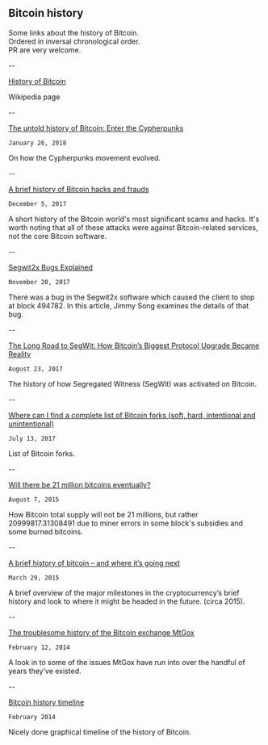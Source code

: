 ## Bitcoin history

Some links about the history of Bitcoin.  
Ordered in inversal chronological order.  
PR are very welcome.

--

[History of Bitcoin](https://en.wikipedia.org/wiki/History_of_bitcoin)

Wikipedia page

--

[The untold history of Bitcoin: Enter the Cypherpunks](https://medium.com/swlh/the-untold-history-of-bitcoin-enter-the-cypherpunks-f764dee962a1)

`January 26, 2018`

On how the Cypherpunks movement evolved.

--

[A brief history of Bitcoin hacks and frauds](https://arstechnica.com/tech-policy/2017/12/a-brief-history-of-bitcoin-hacks-and-frauds/)

`December 5, 2017`

A short history of the Bitcoin world's most significant scams and hacks. It's worth noting that all of these attacks were against Bitcoin-related services, not the core Bitcoin software.

--

[Segwit2x Bugs Explained](https://bitcointechtalk.com/segwit2x-bugs-explained-8e0c286124bc)

`November 20, 2017`

There was a bug in the Segwit2x software which caused the client to stop at block 494782. In this article, Jimmy Song examines the details of that bug.

--

[The Long Road to SegWit: How Bitcoin’s Biggest Protocol Upgrade Became Reality](https://bitcoinmagazine.com/articles/long-road-segwit-how-bitcoins-biggest-protocol-upgrade-became-reality/)

`August 23, 2017`

The history of how Segregated Witness (SegWit) was activated on Bitcoin.

--

[Where can I find a complete list of Bitcoin forks (soft, hard, intentional and unintentional)](https://bitcoin.stackexchange.com/questions/56607/where-can-i-find-a-complete-list-of-bitcoin-forks-soft-hard-intentional-and-u)

`July 13, 2017`

List of Bitcoin forks.

--

[Will there be 21 million bitcoins eventually?](https://bitcoin.stackexchange.com/questions/38994/will-there-be-21-million-bitcoins-eventually/38998#38998)

`August 7, 2015`

How Bitcoin total supply will not be 21 millions, but rather 20999817.31308491 due to miner errors in some block's subsidies and some burned bitcoins.

--

[A brief history of bitcoin – and where it’s going next](https://thenextweb.com/insider/2015/03/29/a-brief-history-of-bitcoin-and-where-its-going-next/)

`March 29, 2015`

A brief overview of the major milestones in the cryptocurrency’s brief history and look to where it might be headed in the future. (circa 2015).

--

[The troublesome history of the Bitcoin exchange MtGox](https://anders.io/the-troublesome-history-of-the-bitcoin-exchange-mtgox/)

`February 12, 2014`

A look in to some of the issues MtGox have run into over the handful of years they’ve existed.

--

[Bitcoin history timeline](http://historyofbitcoin.org/)

`February 2014`

Nicely done graphical timeline of the history of Bitcoin.
